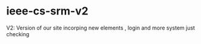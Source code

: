 # ieee-cs-srm-v2
V2: Version of our site incorping new elements , login and more system
just checking
